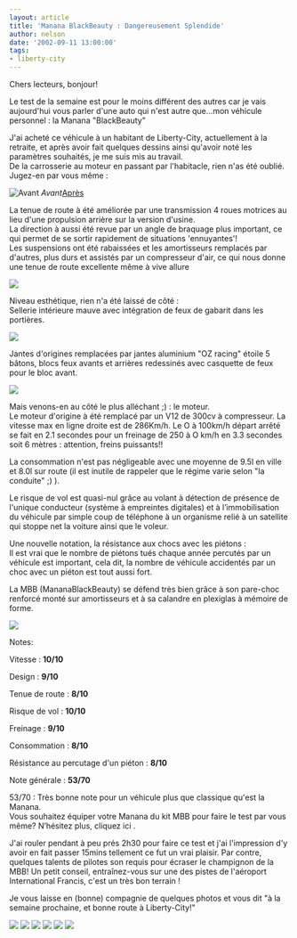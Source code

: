 ```yaml
---
layout: article
title: 'Manana BlackBeauty : Dangereusement Splendide'
author: nelson
date: '2002-09-11 13:00:00'
tags:
- liberty-city
---
```


Chers lecteurs, bonjour!

Le test de la semaine est pour le moins différent des autres car je vais aujourd'hui vous parler d'une auto qui n'est autre que...mon véhicule personnel : la Manana "BlackBeauty"

J'ai acheté ce véhicule à un habitant de Liberty-City, actuellement à la retraite, et après avoir fait quelques dessins ainsi qu'avoir noté les paramètres souhaités, je me suis mis au travail.  
De la carrosserie au moteur en passant par l'habitacle, rien n'as été oublié. Jugez-en par vous même :

![Avant](/content/images/2016/07/mananajpg.jpg)
_Avant_[Après](/content/images/2016/07/MananaBlackBeauty2.jpg)

La tenue de route à été améliorée par une transmission 4 roues motrices au lieu d'une propulsion arrière sur la version d'usine.  
La direction à aussi été revue par un angle de braquage plus important, ce qui permet de se sortir rapidement de situations 'ennuyantes'!  
Les suspensions ont été rabaissées et les amortisseurs remplacés par d'autres, plus durs et assistés par un compresseur d'air, ce qui nous donne une tenue de route excellente même à vive allure

![](/content/images/2016/07/MananaBlackBeauty8_t.jpg)

Niveau esthétique, rien n'a été laissé de côté :  
Sellerie intérieure mauve avec intégration de feux de gabarit dans les portières.

![](/content/images/2016/07/MananaBlackBeauty9.jpg)

Jantes d'origines remplacées par jantes aluminium "OZ racing" étoile 5 bâtons, blocs feux avants et arrières redessinés avec casquette de feux pour le bloc avant.

![](/content/images/2016/07/MananaBlackBeauty12.jpg)

Mais venons-en au côté le plus alléchant ;) : le moteur.  
Le moteur d'origine à été remplacé par un V12 de 300cv à compresseur. La vitesse max en ligne droite est de 286Km/h. Le O à 100km/h départ arrêté se fait en 2.1 secondes pour un freinage de 250 à O km/h en 3.3 secondes soit 6 mètres : attention, freins puissants!!

La consommation n'est pas négligeable avec une moyenne de 9.5l en ville et 8.0l sur route (il est inutile de rappeler que le régime varie selon "la conduite" ;) ).

Le risque de vol est quasi-nul grâce au volant à détection de présence de l'unique conducteur (système à empreintes digitales) et à l’immobilisation du véhicule par simple coup de téléphone à un organisme relié à un satellite qui stoppe net la voiture ainsi que le voleur.

Une nouvelle notation, la résistance aux chocs avec les piétons :  
Il est vrai que le nombre de piétons tués chaque année percutés par un véhicule est important, cela dit, la nombre de véhicule accidentés par un choc avec un piéton est tout aussi fort.

La MBB (MananaBlackBeauty) se défend très bien grâce à son pare-choc renforcé monté sur amortisseurs et à sa calandre en plexiglas à mémoire de forme.

![](/content/images/2016/07/MananaBlackBeauty11.jpg)

Notes:

Vitesse : **10/10**

Design : **9/10**

Tenue de route : **8/10**

Risque de vol : **10/10**

Freinage : **9/10**

Consommation : **8/10**

Résistance au percutage d'un piéton : **8/10**

Note générale : **53/70**

53/70 : Très bonne note pour un véhicule plus que classique qu'est la Manana.  
Vous souhaitez équiper votre Manana du kit MBB pour faire le test par vous même? N’hésitez plus, cliquez ici .

J'ai rouler pendant à peu prés 2h30 pour faire ce test et j'ai l'impression d'y avoir en fait passer 15mins tellement ce fut un vrai plaisir. Par contre, quelques talents de pilotes son requis pour écraser le champignon de la MBB! Un petit conseil, entraînez-vous sur une des pistes de l'aéroport International Francis, c'est un très bon terrain !

Je vous laisse en (bonne) compagnie de quelques photos et vous dit "à la semaine prochaine, et bonne route à Liberty-City!"

![](/content/images/2016/07/MananaBlackBeauty-1.jpg)
![](/content/images/2016/07/MananaBlackBeauty10.jpg)
![](/content/images/2016/07/MananaBlackBeauty3.jpg)
![](/content/images/2016/07/MananaBlackBeauty4.jpg)
![](/content/images/2016/07/MananaBlackBeauty5.jpg)
![](/content/images/2016/07/MananaBlackBeauty6.jpg)

<!--kg-card-end: markdown-->
